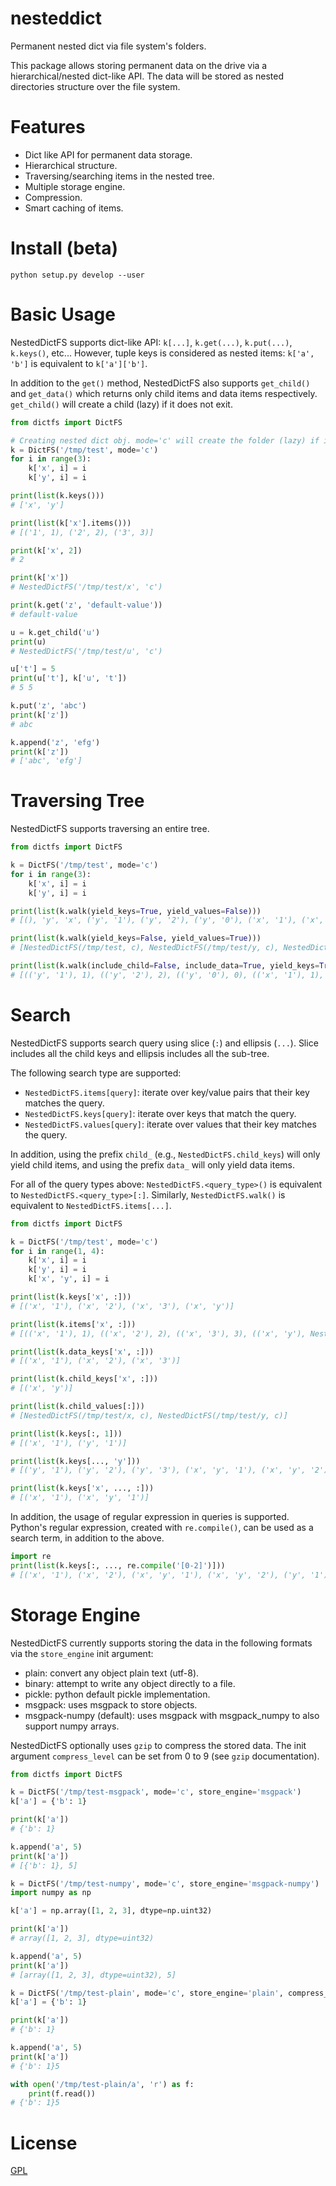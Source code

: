 # nesteddict

Permanent nested dict via file system's folders.

This package allows storing permanent data on the drive via a hierarchical/nested dict-like API.
The data will be stored as nested directories structure over the file system.


# Features
- Dict like API for permanent data storage.
- Hierarchical structure.
- Traversing/searching items in the nested tree.
- Multiple storage engine.
- Compression.
- Smart caching of items.


# Install (beta)
`python setup.py develop --user`


# Basic Usage
NestedDictFS supports dict-like API: `k[...]`, `k.get(...)`, `k.put(...)`, `k.keys()`, etc...
However, tuple keys is considered as nested items: `k['a', 'b']` is equivalent to `k['a']['b']`.

In addition to the `get()` method, NestedDictFS also supports `get_child()` and `get_data()` which returns only
child items and data items respectively.
`get_child()` will create a child (lazy) if it does not exit.

```python
from dictfs import DictFS

# Creating nested dict obj. mode='c' will create the folder (lazy) if it doesn't exist.
k = DictFS('/tmp/test', mode='c')
for i in range(3):
    k['x', i] = i
    k['y', i] = i

print(list(k.keys()))
# ['x', 'y']

print(list(k['x'].items()))
# [('1', 1), ('2', 2), ('3', 3)]

print(k['x', 2])
# 2

print(k['x'])
# NestedDictFS('/tmp/test/x', 'c')

print(k.get('z', 'default-value'))
# default-value

u = k.get_child('u')
print(u)
# NestedDictFS('/tmp/test/u', 'c')

u['t'] = 5
print(u['t'], k['u', 't'])
# 5 5

k.put('z', 'abc')
print(k['z'])
# abc

k.append('z', 'efg')
print(k['z'])
# ['abc', 'efg']
```

# Traversing Tree
NestedDictFS supports traversing an entire tree.

```python
from dictfs import DictFS

k = DictFS('/tmp/test', mode='c')
for i in range(3):
    k['x', i] = i
    k['y', i] = i

print(list(k.walk(yield_keys=True, yield_values=False)))
# [(), 'y', 'x', ('y', '1'), ('y', '2'), ('y', '0'), ('x', '1'), ('x', '2'), ('x', '0')]

print(list(k.walk(yield_keys=False, yield_values=True)))
# [NestedDictFS(/tmp/test, c), NestedDictFS(/tmp/test/y, c), NestedDictFS(/tmp/test/x, c), 1, 2, 0, 1, 2, 0]

print(list(k.walk(include_child=False, include_data=True, yield_keys=True, yield_values=True)))
# [(('y', '1'), 1), (('y', '2'), 2), (('y', '0'), 0), (('x', '1'), 1), (('x', '2'), 2), (('x', '0'), 0)]
```


# Search
NestedDictFS supports search query using slice (`:`) and ellipsis (`...`).
Slice includes all the child keys and ellipsis includes all the sub-tree.

The following search type are supported:
- `NestedDictFS.items[query]`: iterate over key/value pairs that their key matches the query.
- `NestedDictFS.keys[query]`: iterate over keys that match the query.
- `NestedDictFS.values[query]`: iterate over values that their key matches the query.

In addition, using the prefix `child_` (e.g., `NestedDictFS.child_keys`) will only yield child items,
and using the prefix `data_` will only yield data items. 

For all of the query types above: `NestedDictFS.<query_type>()` is equivalent to `NestedDictFS.<query_type>[:]`.
Similarly, `NestedDictFS.walk()` is equivalent to `NestedDictFS.items[...]`.

```python
from dictfs import DictFS

k = DictFS('/tmp/test', mode='c')
for i in range(1, 4):
    k['x', i] = i
    k['y', i] = i
    k['x', 'y', i] = i

print(list(k.keys['x', :]))
# [('x', '1'), ('x', '2'), ('x', '3'), ('x', 'y')]

print(list(k.items['x', :]))
# [(('x', '1'), 1), (('x', '2'), 2), (('x', '3'), 3), (('x', 'y'), NestedDictFS(/tmp/test/x/y, c))]

print(list(k.data_keys['x', :]))
# [('x', '1'), ('x', '2'), ('x', '3')]

print(list(k.child_keys['x', :]))
# [('x', 'y')]

print(list(k.child_values[:]))
# [NestedDictFS(/tmp/test/x, c), NestedDictFS(/tmp/test/y, c)]

print(list(k.keys[:, 1]))
# [('x', '1'), ('y', '1')]

print(list(k.keys[..., 'y']))
# [('y', '1'), ('y', '2'), ('y', '3'), ('x', 'y', '1'), ('x', 'y', '2'), ('x', 'y', '3')]

print(list(k.keys['x', ..., :]))
# [('x', '1'), ('x', 'y', '1')]
```

In addition, the usage of regular expression in queries is supported.
Python's regular expression, created with `re.compile()`, can be used as a search term, in addition to the above. 

```python
import re
print(list(k.keys[:, ..., re.compile('[0-2]')]))
# [('x', '1'), ('x', '2'), ('x', 'y', '1'), ('x', 'y', '2'), ('y', '1'), ('y', '2')]
``` 


# Storage Engine
NestedDictFS currently supports storing the data in the following formats via the `store_engine` init argument:
- plain: convert any object plain text (utf-8).
- binary: attempt to write any object directly to a file.
- pickle: python default pickle implementation.
- msgpack: uses msgpack to store objects.
- msgpack-numpy (default): uses msgpack with msgpack_numpy to also support numpy arrays.

NestedDictFS optionally uses `gzip` to compress the stored data.
The init argument `compress_level` can be set from 0 to 9 (see `gzip` documentation).

```python
from dictfs import DictFS

k = DictFS('/tmp/test-msgpack', mode='c', store_engine='msgpack')
k['a'] = {'b': 1}

print(k['a'])
# {'b': 1}

k.append('a', 5)
print(k['a'])
# [{'b': 1}, 5]

k = DictFS('/tmp/test-numpy', mode='c', store_engine='msgpack-numpy')
import numpy as np

k['a'] = np.array([1, 2, 3], dtype=np.uint32)

print(k['a'])
# array([1, 2, 3], dtype=uint32)

k.append('a', 5)
print(k['a'])
# [array([1, 2, 3], dtype=uint32), 5]

k = DictFS('/tmp/test-plain', mode='c', store_engine='plain', compress_level=0)
k['a'] = {'b': 1}

print(k['a'])
# {'b': 1}

k.append('a', 5)
print(k['a'])
# {'b': 1}5

with open('/tmp/test-plain/a', 'r') as f:
    print(f.read())
# {'b': 1}5
```

# License
[GPL](LICENSE.txt)